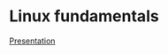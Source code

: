 # Linux fundamentals

[Presentation](https://docs.google.com/presentation/d/1eD8M33sMVV8p1P2TmuuomHgaFjvW-4_dpyex4Z6NB7Q/edit?usp=sharing)
